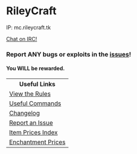 # RileyCraft

IP: mc.rileycraft.tk

[Chat on IRC!](irc)

### Report ANY bugs or exploits in the [issues](http://github.com/rileycraft/rileycraft.github.io/issues/new)!
#### You WILL be rewarded.

<table>
  <tr>
    <th>Useful Links</th>
  </tr>
  <tr>
    <td><a href="rules">View the Rules</a></td>
  </tr>
  <tr>
    <td><a href="UsefulCommands">Useful Commands</a></td>
  </tr>
  <tr>
    <td><a href="CHANGELOG">Changelog</a></td>
  </tr>
  <tr>
    <td><a href="http://github.com/RileyCraft/rileycraft.github.io/issues/new">Report an Issue</a></td>
  </tr>
  <tr>
    <td><a href="ItemPrices">Item Prices Index</a></td>
  </tr>
  <tr>
    <td><a href="enchantments">Enchantment Prices</a></td>
  </tr>
</table>
